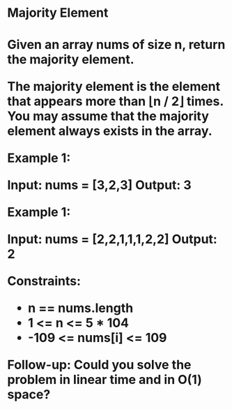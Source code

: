 <h1>Majority Element<h1>

Given an array nums of size n, return the majority element.

The majority element is the element that appears more than ⌊n / 2⌋ times. You may assume that the majority element always exists in the array.

 

<strong>Example 1:</strong>

Input: nums = [3,2,3]
Output: 3


<strong>Example 1:</strong>

Input: nums = [2,2,1,1,1,2,2]
Output: 2
 

<strong>Constraints:</strong>

<ul>
<li>n == nums.length</li>
<li>1 <= n <= 5 * 104</li>
<li>-109 <= nums[i] <= 109</li>
</ul>



 

<strong>Follow-up:</strong> Could you solve the problem in linear time and in O(1) space?